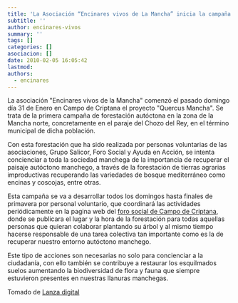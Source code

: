 ```yaml
---
title: 'La Asociación “Encinares vivos de La Mancha” inicia la campaña de plantación de árboles'
subtitle: ''
author: encinares-vivos
summary: ''
tags: []
categories: []
asociacion: []
date: 2010-02-05 16:05:42
lastmod:
authors: 
  - encinares
---
```


La asociación "Encinares vivos de la Mancha" comenzó el pasado domingo día 31 de Enero en Campo de Criptana el proyecto "Quercus Mancha". Se trata de la primera campaña de forestación autóctona en la zona de la Mancha norte, concretamente en el paraje del Chozo del Rey, en el término municipal de dicha población.

Con esta forestación que ha sido realizada por personas voluntarias de las asociaciones, Grupo Salicor, Foro Social y Ayuda en Acción, se intenta concienciar a toda la sociedad manchega de la importancia de recuperar el paisaje autóctono manchego, a través de la forestación de tierras agrarias improductivas recuperando las variedades de bosque mediterráneo como encinas y coscojas, entre otras.

Esta campaña se va a desarrollar todos los domingos hasta finales de primavera por personal voluntario, que coordinará las actividades periódicamente en la pagina web del [foro social de Campo de Criptana](http://www.forosocialcriptana.com), donde se publicara el lugar y la hora de la forestación para todas aquellas personas que quieran colaborar plantando su árbol y al mismo tiempo hacerse responsable de una tarea colectiva tan importante como es la de recuperar nuestro entorno autóctono manchego.

Este tipo de acciones son necesarias no solo para concienciar a la ciudadanía, con ello también se contribuye a restaurar los esquilmados suelos aumentando la biodiversidad de flora y fauna que siempre estuvieron presentes en nuestras llanuras manchegas.

Tomado de [Lanza digital](http://www.lanzadigital.com/sociedad/la_asociacion_%E2%80%9Cencinares_vivos_de_la_mancha%E2%80%9D_inicia_la_campanya_de_plantacion_de_arboles-9723.html)


